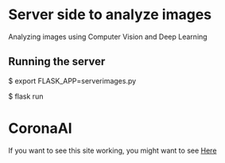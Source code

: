 # Server side to analyze images
Analyzing images using Computer Vision and Deep Learning

## Running the server
$ export FLASK_APP=serverimages.py

$ flask run

# CoronaAI

If you want to see this site working, you might want to see [Here](143.107.180.82:5000)
